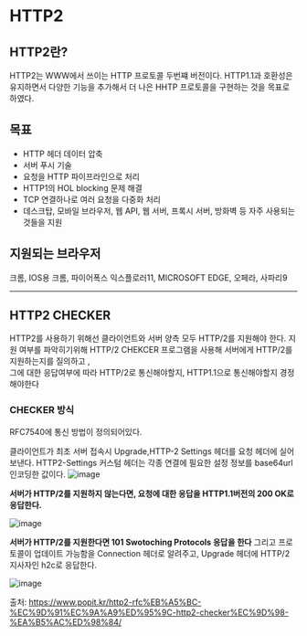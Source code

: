 # HTTP2

## HTTP2란?

HTTP2는 WWW에서 쓰이는 HTTP 프로토콜 두번쨰 버전이다. 
HTTP1.1과 호환성은 유지하면서 다양한 기능을 추가해서 더 나은 HHTP 프로토콜을 구현하는 것을 목표로 하였다. 

## 목표

- HTTP 헤더 데이터 압축
- 서버 푸시 기술 
- 요청을 HTTP 파이프라인으로 처리 
- HTTP1의 HOL blocking 문제 해결 
- TCP 연결하나로 여러 요청을 다중화 처리
- 데스크탑, 모바일 브라우저, 웹 API, 웹 서버, 프록시 서버, 방화벽 등 자주 사용되는것들을 지원 

## 지원되는 브라우저 

크롬, IOS용 크롬, 파이어폭스 익스플로러11, MICROSOFT EDGE, 오페라, 사파리9 

***

## HTTP2 CHECKER 

HTTP2를 사용하기 위해선 클라이언트와 서버 양측 모두 HTTP/2를 지원해야 한다. 
지원 여부를 파악히기위해 HTTP/2 CHEKCER 프로그램을 사용해 서버에게 HTTP/2를 지원하는지를 질의하고 ,    
그에 대한 응답여부에 따라 HTTP/2로 통신해야할지, HTTP1.1으로 통신해야할지 경정해야한다

### CHECKER 방식 

RFC7540에 통신 방법이 정의되어있다. 

클라이언트가 최초 서버 접속시 Upgrade,HTTP-2 Settings 헤더를 요청 헤더에 실어 보낸다. 
HTTP2-Settings 커스텀 헤더는 각종 연결에 필요한 설정 정보를 base64url 인코딩한 값이다. 
![image](https://user-images.githubusercontent.com/87008955/132651279-8dbb2a91-2966-425e-8cf0-41018d247b1a.png)

**서버가 HTTP/2를 지원하지 않는다면, 요청에 대한 응답을 HTTP1.1버전의 200 OK로 응답한다.**     

![image](https://user-images.githubusercontent.com/87008955/132651467-bb1e810b-bc00-49de-900f-b895ba51629d.png)

**서버가 HTTP/2를 지원한다면 101 Swotoching Protocols 응답을 한다**
그리고 프로토콜이 업데이트 가능함을 Connection 헤더로 알려주고, Upgrade 헤더에 HTTP/2 지사자인 h2c로 응답한다. 

![image](https://user-images.githubusercontent.com/87008955/132651753-f599ea09-9f3f-4a8b-8f7d-0d78c2c3d0b2.png)


출처: <https://www.popit.kr/http2-rfc%EB%A5%BC-%EC%9D%91%EC%9A%A9%ED%95%9C-http2-checker%EC%9D%98-%EA%B5%AC%ED%98%84/>
